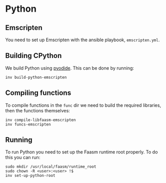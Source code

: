 # Python 

## Emscripten

You need to set up Emscripten with the ansible playbook, `emscripten.yml`.

## Building CPython

We build Python using [pyodide](https://github.com/iodide-project/pyodide). This can be done by running:

```
inv build-python-emscripten
```

## Compiling functions


To compile functions in the `func` dir we need to build the required libraries, then the functions themselves:

```
inv compile-libfaasm-emscripten
inv funcs-emscripten
```

## Running

To run Python you need to set up the Faasm runtime root properly. To do this you can run:

```
sudo mkdir /usr/local/faasm/runtime_root
sudo chown -R <user>:<user> !$
inv set-up-python-root
```